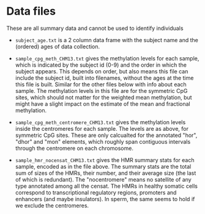 # Data files

These are all summary data and cannot be used to identify individuals

- `subject_age.txt` is a 2 column data frame with the subject name and
  the (ordered) ages of data collection.

- `sample_cpg_meth_CHM13.txt` gives the methylation levels for each
  sample, which is indicated by the subject id (0-9) and the order in
  which the subject appears. This depends on order, but also means
  this file can include the subject id, built into filenames, without
  the ages at the time this file is built. Similar for the other files
  below with info about each sample. The methylation levels in this
  file are for the symmetric CpG sites, which should not matter for
  the weighted mean methylation, but might have a slight impact on the
  estimate of the mean and fractional methylation.

- `sample_cpg_meth_centromere_CHM13.txt` gives the methylation levels
  inside the centromeres for each sample. The levels are as above, for
  symmetric CpG sites. These are only calcualted for the annotated
  "hor", "dhor" and "mon" elements, which roughly span contiguous
  intervals through the centromere on each chromosome.

- `sample_hmr_nocensat_CHM13.txt` gives the HMR summary stats for each
  sample, encoded as in the file above. The summary stats are the
  total sum of sizes of the HMRs, their number, and their average size
  (the last of which is redundant). The "nocentromere" means no
  satellite of any type annotated among all the censat. The HMRs in
  healthy somatic cells correspond to transcriptional regulatory
  regions, promoters and enhancers (and maybe insulators). In sperm,
  the same seems to hold if we exclude the centromeres.
